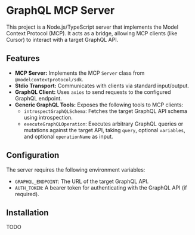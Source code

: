 # GraphQL MCP Server

This project is a Node.js/TypeScript server that implements the Model Context Protocol (MCP). It acts as a bridge, allowing MCP clients (like Cursor) to interact with a target GraphQL API.

## Features

- **MCP Server:** Implements the MCP `Server` class from `@modelcontextprotocol/sdk`.
- **Stdio Transport:** Communicates with clients via standard input/output.
- **GraphQL Client:** Uses `axios` to send requests to the configured GraphQL endpoint.
- **Generic GraphQL Tools:** Exposes the following tools to MCP clients:
  - `introspectGraphQLSchema`: Fetches the target GraphQL API schema using introspection.
  - `executeGraphQLOperation`: Executes arbitrary GraphQL queries or mutations against the target API, taking `query`, optional `variables`, and optional `operationName` as input.

## Configuration

The server requires the following environment variables:

- `GRAPHQL_ENDPOINT`: The URL of the target GraphQL API.
- `AUTH_TOKEN`: A bearer token for authenticating with the GraphQL API (if required).

## Installation

TODO
